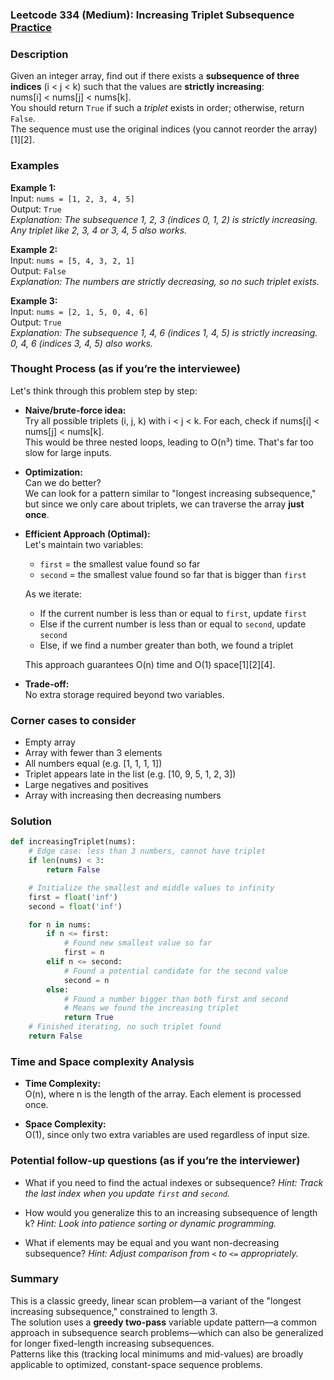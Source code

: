 ### Leetcode 334 (Medium): Increasing Triplet Subsequence [Practice](https://leetcode.com/problems/increasing-triplet-subsequence)

### Description  
Given an integer array, find out if there exists a **subsequence of three indices** \(i < j < k\) such that the values are **strictly increasing**:  
nums\[i\] < nums\[j\] < nums\[k\].  
You should return `True` if such a *triplet* exists in order; otherwise, return `False`.  
The sequence must use the original indices (you cannot reorder the array)[1][2].

### Examples  

**Example 1:**  
Input: `nums = [1, 2, 3, 4, 5]`  
Output: `True`  
*Explanation: The subsequence 1, 2, 3 (indices 0, 1, 2) is strictly increasing. Any triplet like 2, 3, 4 or 3, 4, 5 also works.*

**Example 2:**  
Input: `nums = [5, 4, 3, 2, 1]`  
Output: `False`  
*Explanation: The numbers are strictly decreasing, so no such triplet exists.*

**Example 3:**  
Input: `nums = [2, 1, 5, 0, 4, 6]`  
Output: `True`  
*Explanation: The subsequence 1, 4, 6 (indices 1, 4, 5) is strictly increasing. 0, 4, 6 (indices 3, 4, 5) also works.*

### Thought Process (as if you’re the interviewee)  

Let's think through this problem step by step:

- **Naive/brute-force idea:**  
  Try all possible triplets (i, j, k) with i < j < k. For each, check if nums\[i\] < nums\[j\] < nums\[k\].  
  This would be three nested loops, leading to O(n³) time. That's far too slow for large inputs.

- **Optimization:**  
  Can we do better?  
  We can look for a pattern similar to "longest increasing subsequence," but since we only care about triplets, we can traverse the array **just once**.

- **Efficient Approach (Optimal):**  
  Let's maintain two variables:
    - `first` = the smallest value found so far  
    - `second` = the smallest value found so far that is bigger than `first`
  
  As we iterate:
  - If the current number is less than or equal to `first`, update `first`
  - Else if the current number is less than or equal to `second`, update `second`
  - Else, if we find a number greater than both, we found a triplet
  
  This approach guarantees O(n) time and O(1) space[1][2][4].

- **Trade-off:**  
  No extra storage required beyond two variables.

### Corner cases to consider  
- Empty array  
- Array with fewer than 3 elements  
- All numbers equal (e.g. [1, 1, 1, 1])  
- Triplet appears late in the list (e.g. [10, 9, 5, 1, 2, 3])  
- Large negatives and positives  
- Array with increasing then decreasing numbers

### Solution

```python
def increasingTriplet(nums):
    # Edge case: less than 3 numbers, cannot have triplet
    if len(nums) < 3:
        return False

    # Initialize the smallest and middle values to infinity
    first = float('inf')
    second = float('inf')

    for n in nums:
        if n <= first:
            # Found new smallest value so far
            first = n
        elif n <= second:
            # Found a potential candidate for the second value
            second = n
        else:
            # Found a number bigger than both first and second
            # Means we found the increasing triplet
            return True
    # Finished iterating, no such triplet found
    return False
```

### Time and Space complexity Analysis  

- **Time Complexity:**  
  O(n), where n is the length of the array. Each element is processed once.

- **Space Complexity:**  
  O(1), since only two extra variables are used regardless of input size.

### Potential follow-up questions (as if you’re the interviewer)  

- What if you need to find the actual indexes or subsequence?
  *Hint: Track the last index when you update `first` and `second`.*

- How would you generalize this to an increasing subsequence of length k?
  *Hint: Look into patience sorting or dynamic programming.*

- What if elements may be equal and you want non-decreasing subsequence?
  *Hint: Adjust comparison from `<` to `<=` appropriately.*

### Summary
This is a classic greedy, linear scan problem—a variant of the "longest increasing subsequence," constrained to length 3.  
The solution uses a **greedy two-pass** variable update pattern—a common approach in subsequence search problems—which can also be generalized for longer fixed-length increasing subsequences.  
Patterns like this (tracking local minimums and mid-values) are broadly applicable to optimized, constant-space sequence problems.
